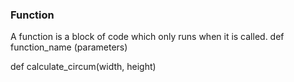 ### Function
A function is a block of code which only runs when it is called.
def function_name (parameters)

def calculate_circum(width, height)